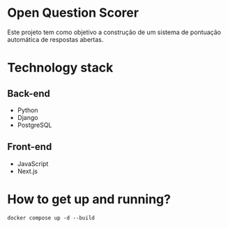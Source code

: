 # Open Question Scorer
Este projeto tem como objetivo a construção de um sistema de pontuação automática de respostas abertas.

# Technology stack
## Back-end
- Python
- Django
- PostgreSQL
## Front-end
- JavaScript
- Next.js

# How to get up and running?
```
docker compose up -d --build
```